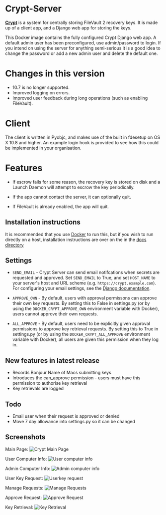 Crypt-Server
============
__[Crypt][1]__ is a system for centrally storing FileVault 2 recovery keys. It is made up of a client app, and a Django web app for storing the keys.

This Docker image contains the fully configured Crypt Django web app. A default admin user has been preconfigured, use admin/password to login.
If you intend on using the server for anything semi-serious it is a good idea to change the password or add a new admin user and delete the default one.

__Changes in this version__
=================

- 10.7 is no longer supported.
- Improved logging on errors.
- Improved user feedback during long operations (such as enabling FileVault).

__Client__
====
The client is written in Pyobjc, and makes use of the built in fdesetup on OS X 10.8 and higher. An example login hook is provided to see how this could be implemented in your organisation.

__Features__
=======
- If escrow fails for some reason, the recovery key is stored on disk and a Launch Daemon will attempt to escrow the key periodically.
- If the app cannot contact the server, it can optionally quit.
- If FileVault is already enabled, the app will quit.


  [1]: https://github.com/grahamgilbert/Crypt

## Installation instructions
It is recommended that you use [Docker](https://github.com/grahamgilbert/Crypt-Server/blob/master/docs/Docker.md) to run this, but if you wish to run directly on a host, installation instructions are over on the in the [docs directory](https://github.com/grahamgilbert/Crypt-Server/blob/master/docs/Installation_on_Ubuntu_1404.md)

## Settings

* ``SEND_EMAIL`` - Crypt Server can send email notifcations when secrets are requested and approved. Set ``SEND_EMAIL`` to True, and set ``HOST_NAME`` to your server's host and URL scheme (e.g. ``https://crypt.example.com``). For configuring your email settings, see the [Django documentation](https://docs.djangoproject.com/en/1.9/ref/settings/#std:setting-EMAIL_HOST).

* ``APPROVE_OWN`` - By default, users with approval permissons can approve their own key requests. By setting this to False in settings.py (or by using the `DOCKER_CRYPT_APPROVE_OWN` environment variable with Docker), users cannot approve their own requests.

* ``ALL_APPROVE`` - By default, users need to be explicitly given approval permissions to approve key retrieval requests. By setting this to True in settings.py (or by using the `DOCKER_CRYPT_ALL_APPROVE` environment variable with Docker), all users are given this permission when they log in.

## New features in latest release
- Records Bonjour Name of Macs submitting keys
- Introduces the can_approve permission - users must have this permission to authorise key retrieval
- Key retrievals are logged

## Todo
- Email user when their request is approved or denied
- Move 7 day allowance into settings.py so it can be changed


## Screenshots
Main Page:
![Crypt Main Page](https://raw.github.com/grahamgilbert/Crypt-Server/master/docs/images/home.png)

User Computer Info:
![User computer info](https://raw.github.com/grahamgilbert/Crypt-Server/master/docs/images/user_computer_info.png)

Admin Computer Info:
![Admin computer info](https://raw.github.com/grahamgilbert/Crypt-Server/master/docs/images/admin_computer_info.png)

User Key Request:
![Userkey request](https://raw.github.com/grahamgilbert/Crypt-Server/master/docs/images/user_key_request.png)

Manage Requests:
![Manage Requests](https://raw.github.com/grahamgilbert/Crypt-Server/master/docs/images/manage_requests.png)

Approve Request:
![Approve Request](https://raw.github.com/grahamgilbert/Crypt-Server/master/docs/images/approve_request.png)

Key Retrieval:
![Key Retrieval](https://raw.github.com/grahamgilbert/Crypt-Server/master/docs/images/key_retrieval.png)
